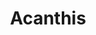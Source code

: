 ---
layout: package
title: Acanthis
publisher: Avesbox
publisher_website: https://avesbox.com
description: Acanthis is a simple and easy to use validation library for Dart. It is inspired by Zod although it is not a port of it. Acanthis is tailored to the Dart language and its features and is type-safe and composable.
pubdev: https://pub.dev/packages/acanthis
logo: https://raw.githubusercontent.com/avesbox/acanthis/49176790cf5bf465658288d805eb3b71aa0024bb/.website/public/acanthis-logo.png
repository: https://github.com/avesbox/acanthis
homepage: https://acanthis.avesbox.com/
features:
  - title: Built-in validators ✅
    value: 60+
  - title: JSON Schema 📑
    value: 'Generate JSON Schema from all your validators with one simple method.'
  - title: Async Validations ⏳
    value: 'Validate your data against async validators to ensure validity even in the most complex scenarios.'
  - title: Metadata 📝
    value: 'Add all the information you need to your validators, including descriptions, examples, and more.'
  - title: Recursive Objects ♻️
    value: 'Validate recursive objects with ease, allowing you to create even more complex data structures.'
  - title: Dependencies 🔬
    value: 'Add dependencies between validators to ensure that your data is valid in all scenarios.'
---